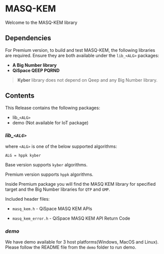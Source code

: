 # MASQ-KEM
Welcome to the MASQ-KEM library 

## **Dependencies**
For Premium version, to build and test MASQ-KEM, the following libraries are required. Ensure they are both available under the `lib_<ALG>` packages:

- **A Big Number library** 
- **QiSpace QEEP PQRND** 

> **Kyber** library does not depend on Qeep and any Big Number library.

## **Contents**
This Release contains the following packages:
- lib_`<ALG>`
- demo (Not available for IoT package)

### *lib_`<ALG>`*

where `<ALG>` is one of the below supported algorithms:

`ALG = hppk kyber`

Base version supports `kyber` algorithms.

Premium version supports `hppk` algorithms.

Inside Premium package you will find the MASQ KEM library for specified target and the Big Number libraries for `QTP` and `GMP`.
    
Included header files:
- `masq_kem.h` - QiSpace MASQ KEM APIs

- `masq_kem_error.h` - QiSpace MASQ KEM API Return Code


### *demo*
We have demo available for 3 host platforms(Windows, MacOS and Linux). Please follow the README file from the `demo` folder to run demo.
